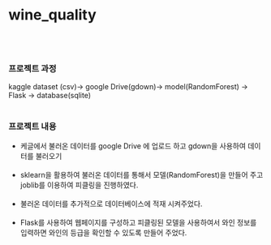 # wine_quality

<br><br>
### 프로젝트 과정
kaggle dataset (csv)-> google Drive(gdown)-> model(RandomForest) -> Flask
                                          -> database(sqlite) 
<br><br>                                          

### 프로젝트 내용

- 케글에서 불러온 데이터를 google Drive 에 업로드 하고 gdown을 사용하여 데이터를 불러오기
<br><br>
- sklearn을 활용하여 불러온 데이터를 통해서 모델(RandomForest)을 만들어 주고 joblib를 이용하여  피클링을 진행하였다.
<br><br>
- 불러온 데이터를 추가적으로 데이터베이스에 적재 시켜주었다. 
<br><br>
- Flask를 사용하여 웹페이지를 구성하고 피클링된 모델을 사용하여서 와인 정보를 입력하면 와인의 등급을 확인할 수 있도록 만들어 주었다.
